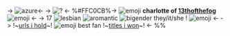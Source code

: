 -> ![azure](https://media.discordapp.net/attachments/1126713705346904095/1208568613783474248/Untitled776_20240128192908.png?ex=65e3c23b&is=65d14d3b&hm=a128b271567fdb36f03cbc9e42bb619b052bc3e41d3cf9cda6cd97547956694b&)<- 
-> ![?](https://media.discordapp.net/attachments/1126713705346904095/1208569088578691122/tumblr_m8igjqatXr1r75lkl540.gif?ex=65e3c2ac&is=65d14dac&hm=776a886b3c82ed9ad0ae73f43bc511f9263d8dba6a996a75d0ddc3dc3633ca9d&) <-
%#FFC0CB%-> ![emoji](https://media.discordapp.net/attachments/1126713705346904095/1208569888289984552/3e818732.gif?ex=65e3c36b&is=65d14e6b&hm=5079441c3d6f980042d8b9d06f72fe0f738e768ad3fd2863cc692167cd2743f0&) **charlotte of [13thofthefog](https://www.instagram.com/13thofthefog?igsh=OGQ5ZDc2ODk2ZA==)** ![emoji](https://media.discordapp.net/attachments/1126713705346904095/1208569889317584906/a9115a38.gif?ex=65e3c36b&is=65d14e6b&hm=5f4d0ab5a989565e3127f8f6b6c52945d6b3736f7feb8149673900fe4184bc06&) <-
-> 17 ![lesbian](https://media.discordapp.net/attachments/1126713705346904095/1208570745706512394/image.png?ex=65e3c437&is=65d14f37&hm=78caa23bfabbf751363d821336842bb6f8d6da47ee62c948660d30b593a0d1cd&) ![aromantic](https://media.discordapp.net/attachments/1126713705346904095/1208570745400074310/aromantic-5-stripes-20-px-1.png?ex=65e3c437&is=65d14f37&hm=0927e6228860f11266cbc0278cce033efd01b95fae1986674ddc59fcbccf5bda&) ![bigender](https://media.discordapp.net/attachments/1126713705346904095/1208570745966428190/bigender-2-1.png?ex=65e3c437&is=65d14f37&hm=2f372b321696c1dd35fd2305b941395438abbd2354bd7147f28585c3fc085eec&)  they/it/she ! ![emoji](https://media.discordapp.net/attachments/1126713705346904095/1208569888965398528/6d1dd28a.gif?ex=65e3c36b&is=65d14e6b&hm=e085f9fa9df765cd6d8aea99567e69c6f08b7e2eb2a44862e4a4d453d2d2514e&) <-
-> !~[urls i hold](https://rentry.co/dollness)~! ![emoji](https://media.discordapp.net/attachments/1126713705346904095/1208569888617005076/b5afaba8.gif?ex=65e3c36b&is=65d14e6b&hm=ba900bf48bf3b88679982cde9835cc7d4e64956c0a36d1f9d7f2674ddb6af64a&) best fan !~[titles i won](https://rentry.co/kainessyuri)~! <- %%